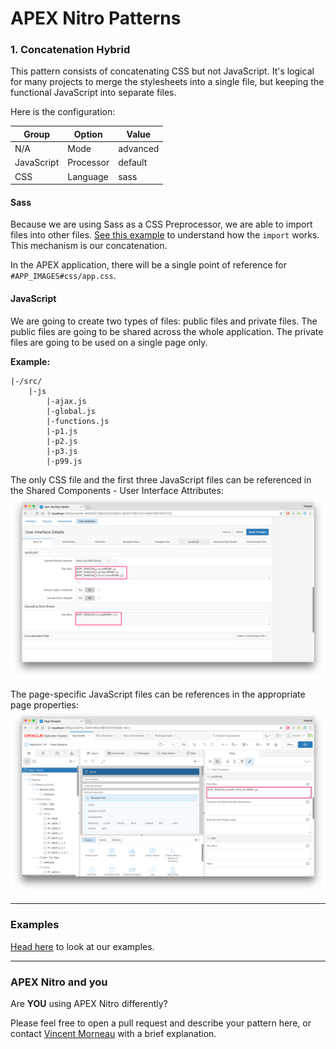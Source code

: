 # APEX Nitro Patterns

### 1. Concatenation Hybrid
This pattern consists of concatenating CSS but not JavaScript. It's logical for many projects to merge the stylesheets into a single file, but keeping the functional JavaScript into separate files.

Here is the configuration:

Group | Option | Value
--- | --- | ---
N/A | Mode | advanced
JavaScript | Processor | default
CSS | Language | sass

#### Sass
Because we are using Sass as a CSS Preprocessor, we are able to import files into other files. [See this example](../examples/demo-sass/src/scss) to understand how the `import` works. This mechanism is our concatenation.

In the APEX application, there will be a single point of reference for `#APP_IMAGES#css/app.css`.

#### JavaScript
We are going to create two types of files: public files and private files. The public files are going to be shared across the whole application. The private files are going to be used on a single page only.

**Example:**
```
|-/src/
	|-js
		|-ajax.js
		|-global.js
		|-functions.js
		|-p1.js
		|-p2.js
		|-p3.js
		|-p99.js
```

The only CSS file and the first three JavaScript files can be referenced in the Shared Components - User Interface Attributes:
![](img/pattern-hybrid-1.png)

The page-specific JavaScript files can be references in the appropriate page properties:
![](img/pattern-hybrid-2.png)

--- 

### Examples
[Head here](../examples) to look at our examples.

--- 

### APEX Nitro and you
Are **YOU** using APEX Nitro differently? 

Please feel free to open a pull request and describe your pattern here, or contact [Vincent Morneau](https://github.com/vincentmorneau) with a brief explanation.
